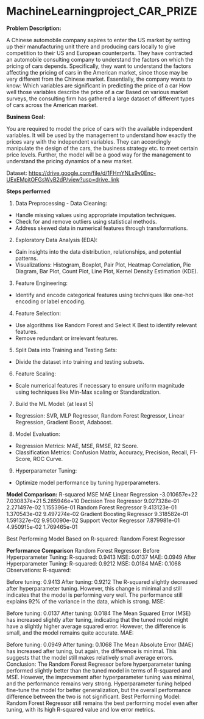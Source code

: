 # MachineLearningproject_CAR_PRIZE

**Problem Description:**

A Chinese automobile company aspires to enter the US market by setting up their manufacturing unit there and producing cars locally to give competition to their US and European counterparts. They have contracted an automobile consulting company to understand the factors on which the pricing of cars depends. Specifically, they want to understand the factors affecting the pricing of cars in the American market, since those may be very different from the Chinese market. Essentially, the company wants to know:
Which variables are significant in predicting the price of a car
How well those variables describe the price of a car
Based on various market surveys, the consulting firm has gathered a large dataset of different types of cars across the American market.

**Business Goal:**

You are required to model the price of cars with the available independent variables. It will be used by the management to understand how exactly the prices vary with the independent variables. They can accordingly manipulate the design of the cars, the business strategy etc. to meet certain price levels. Further, the model will be a good way for the management to
understand the pricing dynamics of a new market.

Dataset:  https://drive.google.com/file/d/1FHmYNLs9v0Enc-UExEMpitOFGsWvB2dP/view?usp=drive_link

**Steps performed**

1. Data Preprocessing - Data Cleaning:
- Handle missing values using appropriate imputation techniques.
- Check for and remove outliers using statistical methods.
- Address skewed data in numerical features through transformations.
2. Exploratory Data Analysis (EDA):
- Gain insights into the data distribution, relationships, and potential patterns.
- Visualizations: Histogram, Boxplot, Pair Plot, Heatmap Correlation, Pie Diagram, Bar Plot, Count Plot, Line Plot, Kernel Density Estimation (KDE).
3. Feature Engineering:
- Identify and encode categorical features using techniques like one-hot encoding or label encoding.
4. Feature Selection:
- Use algorithms like Random Forest and Select K Best to identify relevant features.
- Remove redundant or irrelevant features.
5. Split Data into Training and Testing Sets:
- Divide the dataset into training and testing subsets.
6. Feature Scaling:
- Scale numerical features if necessary to ensure uniform magnitude using techniques like Min-Max scaling or Standardization.
7. Build the ML Model: (at least 5)
- Regression: SVR, MLP Regressor, Random Forest Regressor, Linear Regression, Gradient Boost, Adaboost.
8. Model Evaluation:
- Regression Metrics: MAE, MSE, RMSE, R2 Score.
- Classification Metrics: Confusion Matrix, Accuracy, Precision, Recall, F1-Score, ROC Curve.
9. Hyperparameter Tuning:
- Optimize model performance by tuning hyperparameters.



**Model Comparison:**
                                 R-squared           MSE           MAE
Linear Regression           -3.010657e+22  7.030837e+21  5.285946e+10
Decision Tree Regressor      9.027328e-01  2.271497e-02  1.155396e-01
Random Forest Regressor      9.413123e-01  1.370543e-02  9.497274e-02
Gradient Boosting Regressor  9.318582e-01  1.591327e-02  9.950090e-02
Support Vector Regressor     7.879981e-01  4.950915e-02  1.769465e-01

Best Performing Model Based on R-squared: Random Forest Regressor

**Performance Comparison**
Random Forest Regressor: Before Hyperparameter Tuning: R-squared: 0.9413 MSE: 0.0137 MAE: 0.0949 After Hyperparameter Tuning: R-squared: 0.9212 MSE: 0.0184 MAE: 0.1068 Observations: R-squared:

Before tuning: 0.9413 After tuning: 0.9212 The R-squared slightly decreased after hyperparameter tuning. However, this change is minimal and still indicates that the model is performing very well. The performance still explains 92% of the variance in the data, which is strong. MSE:

Before tuning: 0.0137 After tuning: 0.0184 The Mean Squared Error (MSE) has increased slightly after tuning, indicating that the tuned model might have a slightly higher average squared error. However, the difference is small, and the model remains quite accurate. MAE:

Before tuning: 0.0949 After tuning: 0.1068 The Mean Absolute Error (MAE) has increased after tuning, but again, the difference is minimal. This suggests that the model still makes relatively small average errors. Conclusion: The Random Forest Regressor before hyperparameter tuning performed slightly better than the tuned model in terms of R-squared and MSE. However, the improvement after hyperparameter tuning was minimal, and the performance remains very strong. Hyperparameter tuning helped fine-tune the model for better generalization, but the overall performance difference between the two is not significant. Best Performing Model: Random Forest Regressor still remains the best performing model even after tuning, with its high R-squared value and low error metrics.


